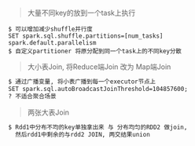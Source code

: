 

#####

> 大量不同key的放到一个task上执行
```
$ 可以增加减少shuffle并行度
SET spark.sql.shuffle.partitions=[num_tasks]
spark.default.parallelism
$ 自定义partitioner 将原分配到同一个task上的不同key分散
```

> 大小表Join, 将Reduce端Join 改为 Map端Join
```markdown
$ 通过广播变量, 将小表广播到每一个executor节点上
SET spark.sql.autoBroadcastJoinThreshold=104857600;
? 不适合聚合场景
```

> 两张大表Join
```markdown 
$ Rdd1中分布不均的key单独拿出来 与 分布均匀的RDD2 做join, 
  然后rdd1中剩余的与rdd2 JOIN, 两交结果union
```
